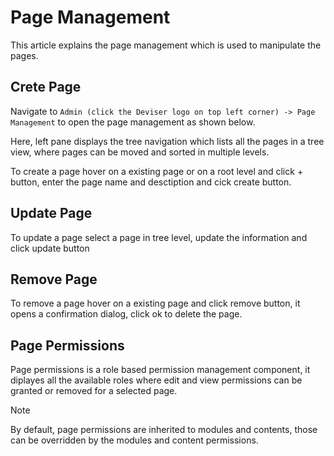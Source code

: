 # Page Management
This article explains the page management which is used to manipulate the pages. 

## Crete Page
Navigate to `Admin (click the Deviser logo on top left corner) -> Page Management` to open the page management as shown below.



Here, left pane displays the tree navigation which lists all the pages in a tree view, where pages can be moved and sorted in multiple levels.


To create a page hover on a existing page or on a root level and click + button, enter the page name and desctiption and cick create button.

## Update Page
To update a page select a page in tree level, update the information and click update button


## Remove Page
To remove a page hover on a existing page and click remove button, it opens a confirmation dialog, click ok to delete the page.

## Page Permissions
Page permissions is a role based permission management component, it diplayes all the available roles where edit and view permissions can be granted or removed for a selected page.

>[!NOTE]
>By default, page permissions are inherited to modules and contents, those can be overridden by the modules and content permissions.